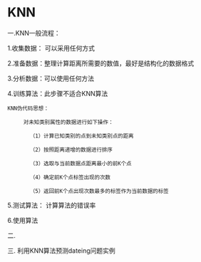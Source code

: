 # KNN

一.KNN一般流程：

1.收集数据： 可以采用任何方式

2.准备数据：整理计算距离所需要的数值，最好是结构化的数据格式

3.分析数据：可以使用任何方法

4.训练算法：此步骤不适合KNN算法

    KNN伪代码思想：
      
         对未知类别属性的数据进行如下操作：
      
           （1）计算已知类别的点到未知类别点的距离
      
           （2）按照距离递增的数据进行排序
      
           （3）选取与当前数据点距离最小的前K个点
        
           （4）确定前K个点标签出现的次数
      
           （5）返回前K个点出现次数最多的标签作为当前数据的标签

5.测试算法： 计算算法的错误率

6.使用算法

二.

三. 利用KNN算法预测dateing问题实例
    

